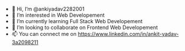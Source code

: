 - 👋 Hi, I’m @ankiyadav2282001
- 👀 I’m interested in Web Developement
- 🌱 I’m currently learning Full Stack Web Developement
- 💞️ I’m looking to collaborate on Frontend Web Developement
- 📫 You can connect me on https://www.linkedin.com/in/ankit-yadav-3a2098211

<!---
ankiyadav2282001/ankiyadav2282001 is a ✨ special ✨ repository because its `README.md` (this file) appears on your GitHub profile.
You can click the Preview link to take a look at your changes.
--->
